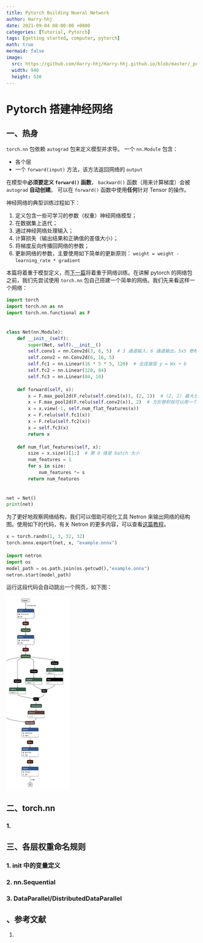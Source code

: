 ```yaml
---
title: Pytorch Building Nueral Network
author: Harry-hhj
date: 2021-09-04 08:00:00 +0800
categories: [Tutorial, Pytorch]
tags: [getting started, computer, pytorch]
math: true
mermaid: false
image:
  src: https://github.com/Harry-hhj/Harry-hhj.github.io/blob/master/_posts/2021-09-04-Pytorch-Building-Neural-Network.assets/neural-network.jpeg?raw=true
  width: 940
  height: 530
---
```




# Pytorch 搭建神经网络

## 一、热身

`torch.nn` 包依赖 `autograd` 包来定义模型并求导。 一个 `nn.Module` 包含：

-   各个层
-   一个 `forward(input)` 方法，该方法返回网络的 `output` 

在模型中**必须要定义 `forward()` 函数**， `backward()` 函数（用来计算梯度）会被 `autograd` **自动创建**。 可以在 `forward()` 函数中使用**任何**针对 Tensor 的操作。

神经网络的典型训练过程如下：

1. 定义包含一些可学习的参数（权重）神经网络模型； 
2. 在数据集上迭代； 
3. 通过神经网络处理输入； 
4. 计算损失（输出结果和正确值的差值大小）；
5. 将梯度反向传播回网络的参数； 
6. 更新网络的参数，主要使用如下简单的更新原则： 
`weight = weight - learning_rate * gradient`

本篇将着重于模型定义，而[下一篇]()将着重于网络训练。在讲解 pytorch 的网络包之前，我们先尝试使用 `torch.nn` 包自己搭建一个简单的网络。我们先来看这样一个网络：

```python
import torch
import torch.nn as nn
import torch.nn.functional as F


class Net(nn.Module):
    def __init__(self):
        super(Net, self).__init__()
        self.conv1 = nn.Conv2d(3, 6, 5)  # 3 通道输入，6 通道输出，5x5 卷积核
        self.conv2 = nn.Conv2d(6, 16, 5)
        self.fc1 = nn.Linear(16 * 5 * 5, 120)  # 全连接层 y = Wx + b
        self.fc2 = nn.Linear(120, 84)
        self.fc3 = nn.Linear(84, 10)

    def forward(self, x):
        x = F.max_pool2d(F.relu(self.conv1(x)), (2, 2))  # (2, 2) 最大池化
        x = F.max_pool2d(F.relu(self.conv2(x)), 2)  # 方形卷积核可以用一个数字代替大小
        x = x.view(-1, self.num_flat_features(x))
        x = F.relu(self.fc1(x))
        x = F.relu(self.fc2(x))
        x = self.fc3(x)
        return x

    def num_flat_features(self, x):
        size = x.size()[1:]  # 第 0 维是 batch 大小
        num_features = 1
        for s in size:
            num_features *= s
        return num_features


net = Net()
print(net)
```

为了更好地观察网络结构，我们可以借助可视化工具 Netron 来输出网络的结构图。使用如下的代码，有关 Netron 的更多内容，可以查看[这篇教程]()。

```python
x = torch.randn(1, 3, 32, 32)
torch.onnx.export(net, x, "example.onnx")

import netron
import os
model_path = os.path.join(os.getcwd(),"example.onnx")
netron.start(model_path)
```

运行这段代码会自动跳出一个网页，如下图：

<img src="2021-09-04-Pytorch-Building-Neural-Network.assets/example.onnx.svg" alt="example.onnx" style="zoom:50%;" />







## 二、torch.nn

### 1. 





## 三、各层权重命名规则

### 1. init 中的变量定义



### 2. nn.Sequential



### 3. DataParallel/DistributedDataParallel



## 、参考文献

1.   

